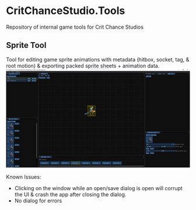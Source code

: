 # CritChanceStudio.Tools
Repository of internal game tools for Crit Chance Studios

## Sprite Tool
Tool for editing game sprite animations with metadata (hitbox, socket, tag, & root motion) & exporting packed sprite sheets + animation data.
![Sprite Tool Screenshot](/screenshots/spriteTool.png)

Known Issues:
- Clicking on the window while an open/save dialog is open will corrupt the UI & crash the app after closing the dialog.
- No dialog for errors
